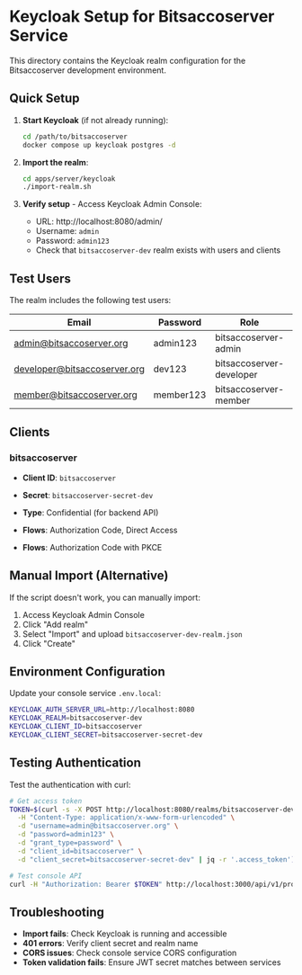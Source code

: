 # Keycloak Setup for Bitsaccoserver Service

This directory contains the Keycloak realm configuration for the Bitsaccoserver development environment.

## Quick Setup

1. **Start Keycloak** (if not already running):

   ```bash
   cd /path/to/bitsaccoserver
   docker compose up keycloak postgres -d
   ```

2. **Import the realm**:

   ```bash
   cd apps/server/keycloak
   ./import-realm.sh
   ```

3. **Verify setup** - Access Keycloak Admin Console:
   - URL: http://localhost:8080/admin/
   - Username: `admin`
   - Password: `admin123`
   - Check that `bitsaccoserver-dev` realm exists with users and clients

## Test Users

The realm includes the following test users:

| Email                        | Password  | Role                     | Permissions             |
| ---------------------------- | --------- | ------------------------ | ----------------------- |
| admin@bitsaccoserver.org     | admin123  | bitsaccoserver-admin     | Full console management |
| developer@bitsaccoserver.org | dev123    | bitsaccoserver-developer | API keys, view usage    |
| member@bitsaccoserver.org    | member123 | bitsaccoserver-member    | Basic access            |

## Clients

### bitsaccoserver

- **Client ID**: `bitsaccoserver`
- **Secret**: `bitsaccoserver-secret-dev`
- **Type**: Confidential (for backend API)
- **Flows**: Authorization Code, Direct Access

- **Flows**: Authorization Code with PKCE

## Manual Import (Alternative)

If the script doesn't work, you can manually import:

1. Access Keycloak Admin Console
2. Click "Add realm"
3. Select "Import" and upload `bitsaccoserver-dev-realm.json`
4. Click "Create"

## Environment Configuration

Update your console service `.env.local`:

```bash
KEYCLOAK_AUTH_SERVER_URL=http://localhost:8080
KEYCLOAK_REALM=bitsaccoserver-dev
KEYCLOAK_CLIENT_ID=bitsaccoserver
KEYCLOAK_CLIENT_SECRET=bitsaccoserver-secret-dev
```

## Testing Authentication

Test the authentication with curl:

```bash
# Get access token
TOKEN=$(curl -s -X POST http://localhost:8080/realms/bitsaccoserver-dev/protocol/openid-connect/token \
  -H "Content-Type: application/x-www-form-urlencoded" \
  -d "username=admin@bitsaccoserver.org" \
  -d "password=admin123" \
  -d "grant_type=password" \
  -d "client_id=bitsaccoserver" \
  -d "client_secret=bitsaccoserver-secret-dev" | jq -r '.access_token')

# Test console API
curl -H "Authorization: Bearer $TOKEN" http://localhost:3000/api/v1/profile
```

## Troubleshooting

- **Import fails**: Check Keycloak is running and accessible
- **401 errors**: Verify client secret and realm name
- **CORS issues**: Check console service CORS configuration
- **Token validation fails**: Ensure JWT secret matches between services
